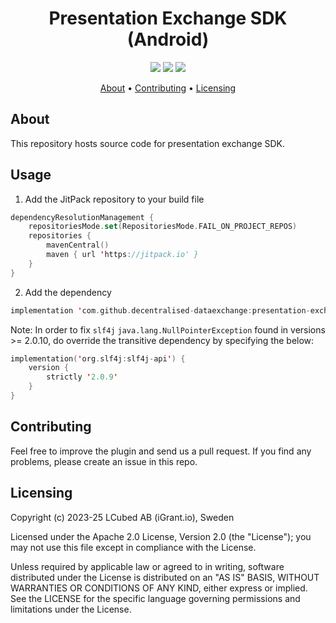 <h1 align="center">
    Presentation Exchange SDK (Android)
</h1>

<p align="center">
    <a href="/../../commits/" title="Last Commit"><img src="https://img.shields.io/github/last-commit/decentralised-dataexchange/presentation-exchange-sdk-android?style=flat"></a>
    <a href="/../../issues" title="Open Issues"><img src="https://img.shields.io/github/issues/decentralised-dataexchange/presentation-exchange-sdk-android?style=flat"></a>
    <a href="./LICENSE" title="License"><img src="https://img.shields.io/badge/License-Apache%202.0-yellowgreen?style=flat"></a>
</p>

<p align="center">
  <a href="#about">About</a> •
  <a href="#contributing">Contributing</a> •
  <a href="#licensing">Licensing</a>
</p>


## About

This repository hosts source code for presentation exchange SDK.

## Usage

1. Add the JitPack repository to your build file

```kotlin
dependencyResolutionManagement {
    repositoriesMode.set(RepositoriesMode.FAIL_ON_PROJECT_REPOS)
    repositories {
        mavenCentral()
        maven { url 'https://jitpack.io' }
    }
}
```

2. Add the dependency

```kotlin
implementation 'com.github.decentralised-dataexchange:presentation-exchange-sdk-android:<tag>'
```

Note: In order to fix `slf4j` `java.lang.NullPointerException` found in versions >= 2.0.10, do override the transitive dependency by specifying the below:

```kotlin
implementation('org.slf4j:slf4j-api') {
    version {
        strictly '2.0.9'
    }
}
```

## Contributing

Feel free to improve the plugin and send us a pull request. If you find any problems, please create an issue in this repo.

## Licensing
Copyright (c) 2023-25 LCubed AB (iGrant.io), Sweden

Licensed under the Apache 2.0 License, Version 2.0 (the "License"); you may not use this file except in compliance with the License.

Unless required by applicable law or agreed to in writing, software distributed under the License is distributed on an "AS IS" BASIS, WITHOUT WARRANTIES OR CONDITIONS OF ANY KIND, either express or implied. See the LICENSE for the specific language governing permissions and limitations under the License.